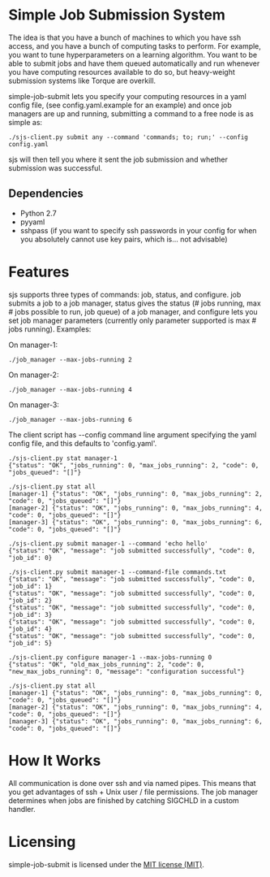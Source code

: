 Simple Job Submission System
============================

The idea is that you have a bunch of machines to which you have ssh access,
and you have a bunch of computing tasks to perform. For example, you want to
tune hyperparameters on a learning algorithm. You want to be able to submit jobs
and have them queued automatically and run whenever you have computing resources
available to do so, but heavy-weight submission systems like Torque are overkill.

simple-job-submit lets you specify your computing resources in a yaml config
file, (see config.yaml.example for an example) and once job managers are up and
running, submitting a command to a free node is as simple as:

```
./sjs-client.py submit any --command 'commands; to; run;' --config config.yaml
```

sjs will then tell you where it sent the job submission and whether submission
was successful.

Dependencies
------------

- Python 2.7
- pyyaml
- sshpass (if you want to specify ssh passwords in your config for when you absolutely cannot use key pairs, which is... not advisable)

Features
========

sjs supports three types of commands: job, status, and configure. job
submits a job to a job manager, status gives the status (# jobs running,
max # jobs possible to run, job queue) of a job manager, and configure
lets you set job manager parameters (currently only parameter supported
is max # jobs running). Examples:

On manager-1:
```
./job_manager --max-jobs-running 2
```

On manager-2:
```
./job_manager --max-jobs-running 4
```

On manager-3:
```
./job_manager --max-jobs-running 6
```

The client script has --config command line argument specifying
the yaml config file, and this defaults to 'config.yaml'.

```
./sjs-client.py stat manager-1
{"status": "OK", "jobs_running": 0, "max_jobs_running": 2, "code": 0, "jobs_queued": "[]"}
```

```
./sjs-client.py stat all
[manager-1] {"status": "OK", "jobs_running": 0, "max_jobs_running": 2, "code": 0, "jobs_queued": "[]"}
[manager-2] {"status": "OK", "jobs_running": 0, "max_jobs_running": 4, "code": 0, "jobs_queued": "[]"}
[manager-3] {"status": "OK", "jobs_running": 0, "max_jobs_running": 6, "code": 0, "jobs_queued": "[]"}
```

```
./sjs-client.py submit manager-1 --command 'echo hello'
{"status": "OK", "message": "job submitted successfully", "code": 0, "job_id": 0}
```

```
./sjs-client.py submit manager-1 --command-file commands.txt
{"status": "OK", "message": "job submitted successfully", "code": 0, "job_id": 1}
{"status": "OK", "message": "job submitted successfully", "code": 0, "job_id": 2}
{"status": "OK", "message": "job submitted successfully", "code": 0, "job_id": 3}
{"status": "OK", "message": "job submitted successfully", "code": 0, "job_id": 4}
{"status": "OK", "message": "job submitted successfully", "code": 0, "job_id": 5}
```

```
./sjs-client.py configure manager-1 --max-jobs-running 0
{"status": "OK", "old_max_jobs_running": 2, "code": 0, "new_max_jobs_running": 0, "message": "configuration successful"}
```

```
./sjs-client.py stat all
[manager-1] {"status": "OK", "jobs_running": 0, "max_jobs_running": 0, "code": 0, "jobs_queued": "[]"}
[manager-2] {"status": "OK", "jobs_running": 0, "max_jobs_running": 4, "code": 0, "jobs_queued": "[]"}
[manager-3] {"status": "OK", "jobs_running": 0, "max_jobs_running": 6, "code": 0, "jobs_queued": "[]"}
```

How It Works
============

All communication is done over ssh and via named pipes. This means
that you get advantages of ssh + Unix user / file permissions. The
job manager determines when jobs are finished by catching SIGCHLD
in a custom handler.

Licensing
=========

simple-job-submit is licensed under the [MIT license (MIT)](https://opensource.org/licenses/MIT).
